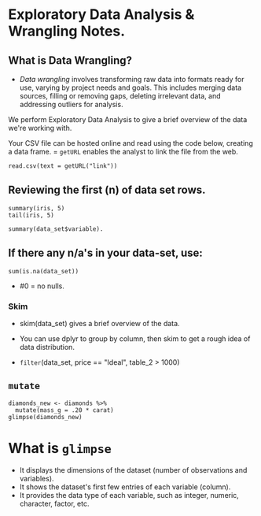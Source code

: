 # Exploratory Data Analysis & Wrangling Notes. 

## What is Data Wrangling? 

+ *Data wrangling* involves transforming raw data into formats ready for use, varying by project needs and goals. This includes merging data sources, filling or removing gaps, deleting irrelevant data, and addressing outliers for analysis.

We perform Exploratory Data Analysis to give a brief overview of the data we're working with. 

Your CSV file can be hosted online and read using the code below, creating a data frame. 
= `getURL` enables the analyst to link the file from the web. 

```{r}
read.csv(text = getURL("link")) 
```
## Reviewing the first (n) of data set rows. 
```{r}
summary(iris, 5)
tail(iris, 5) 
```

```{r}
summary(data_set$variable).
```
## If there any n/a's in your data-set, use: 
```{r}
sum(is.na(data_set))
```
+ #0 = no nulls.

### Skim
+ skim(data_set) gives a brief overview of the data.
+ You can use dplyr to group by column, then skim to get a rough idea of data distribution.

+ `filter`(data_set, price == "Ideal", table_2 > 1000)

## `mutate` 

```{r}
diamonds_new <- diamonds %>% 
  mutate(mass_g = .20 * carat) 
glimpse(diamonds_new)
```
# What is `glimpse`

+ It displays the dimensions of the dataset (number of observations and variables).
+ It shows the dataset's first few entries of each variable (column).
+ It provides the data type of each variable, such as integer, numeric, character, factor, etc.














